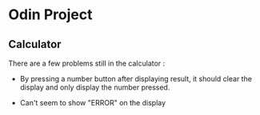 # Odin Project

## Calculator

There are a few problems still in the calculator :

- By pressing a number button after displaying result, it should clear the display and only display the number pressed.

- Can't seem to show "ERROR" on the display
